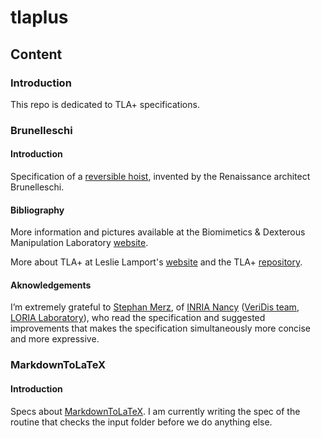 # tlaplus
## Content
### Introduction
This repo is dedicated to TLA+ specifications. 
### Brunelleschi 
#### Introduction
Specification of a [reversible 
hoist](https://github.com/gitcordier/tlaplus/tree/main/brunelleschi), 
invented by the Renaissance architect Brunelleschi. 

#### Bibliography
More information and pictures available at the Biomimetics & Dexterous Manipulation Laboratory [website](http://bdml.stanford.edu/Main/BrunelleschiNotes). 

More about TLA+ at Leslie Lamport's [website](http://lamport.azurewebsites.net/tla/tla.html) and the TLA+ [repository](https://github.com/tlaplus).

#### Aknowledgements
I’m extremely grateful to [Stephan Merz](https://github.com/muenchnerkindl), of [INRIA Nancy](https://www.inria.fr/en) 
([VeriDis team](https://team.inria.fr/veridis), 
[LORIA Laboratory](https://www.loria.fr/en)), 
who read the specification and suggested improvements that makes the specification simultaneously more concise and more expressive.

### MarkdownToLaTeX
#### Introduction
Specs about [MarkdownToLaTeX](https://github.com/gitcordier/MarkdownToLaTeX). 
I am currently writing the spec of the routine that checks the input folder before we do anything else. 
